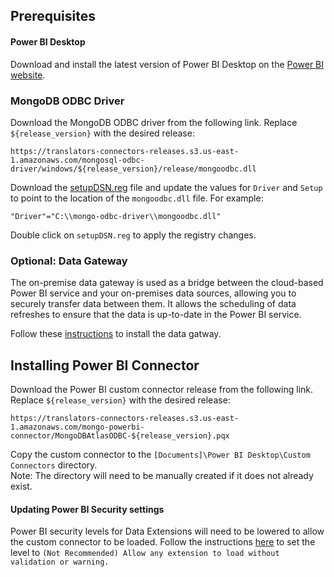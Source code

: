## Prerequisites

#### Power BI Desktop

Download and install the latest version of Power BI Desktop on the [Power BI website](https://powerbi.microsoft.com/en-us/downloads/).

### MongoDB ODBC Driver
Download the MongoDB ODBC driver from the following link.  Replace `${release_version}` with the desired release:
```
https://translators-connectors-releases.s3.us-east-1.amazonaws.com/mongosql-odbc-driver/windows/${release_version}/release/mongoodbc.dll
```
Download the [setupDSN.reg](resources/odbc/setupDSN.reg) file and update the values for `Driver` and `Setup` to point to the location of the `mongoodbc.dll` file. 
For example:
```
"Driver"="C:\\mongo-odbc-driver\\mongoodbc.dll"
```
Double click on `setupDSN.reg` to apply the registry changes.

### Optional: Data Gateway
The on-premise data gateway is used as a bridge between the cloud-based Power BI service and your on-premises data sources, allowing you to securely transfer data between them.
It allows the scheduling of data refreshes to ensure that the data is up-to-date in the Power BI service.

Follow these [instructions](https://learn.microsoft.com/en-us/data-integration/gateway/service-gateway-install) to install the data gatway.

## Installing Power BI Connector

Download the Power BI custom connector release from the following link.  Replace `${release_version}` with the desired release:

```
https://translators-connectors-releases.s3.us-east-1.amazonaws.com/mongo-powerbi-connector/MongoDBAtlasODBC-${release_version}.pqx
```
Copy the custom connector to the `[Documents]\Power BI Desktop\Custom Connectors` directory.  
Note: The directory will need to be manually created if it does not already exist. 

#### Updating Power BI Security settings  
Power BI security levels for Data Extensions will need to be lowered to allow the custom connector to be loaded.
Follow the instructions [here](https://learn.microsoft.com/en-us/power-bi/connect-data/desktop-connector-extensibility) to set the level to `(Not Recommended) Allow any extension to load without validation or warning.`


